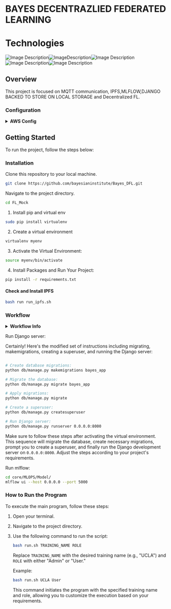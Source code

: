 # BAYES DECENTRAZLIED FEDERATED LEARNING

# Technologies 


<!-- Tensorflow Logo -->
![Image Description](doc/static/tensorflow.png)![ImageDescription](doc/static/IPFS.png)![Image Description](doc/static/MQTT.jpg)
![Image Description](doc/static/django.png)![Image Description](doc/static/Sqllite.png)

## Overview

This project is focused on MQTT communication, IPFS,MLFLOW,DJANGO BACKED TO STORE ON LOCAL STORAGE and Decentralized FL.

### Configuration
<details>
<summary><strong>AWS Config</strong></summary>

1. **Create an AWS EC2 Instance:**

   To create an EC2 instance with Ubuntu, machine type t2.2xlarge, and 30 GB SSD storage, follow these steps:

   1. **Open the AWS Management Console:**
      - Go to [AWS Console](https://aws.amazon.com/console/).

   2. **Navigate to EC2:**
      - In the AWS Console, click on "Services" and then select "EC2" under the Compute section.

   3. **Launch an Instance:**
      - Click on the "Instances" link in the left sidebar.
      - Click the "Launch Instances" button.

   4. **Choose an Amazon Machine Image (AMI):**
      - In the "Choose an Amazon Machine Image (AMI)" step, select "Ubuntu" as the operating system.

   5. **Choose an Instance Type:**
      - In the "Choose an Instance Type" step, scroll down and select "t2.2xlarge."

   6. **Configure Instance:**
      - In the "Configure Instance" step, leave the default settings or adjust them as needed.

   7. **Add Storage:**
      - In the "Add Storage" step, set the size to "20 GiB" and choose "SSD" as the volume type.

   8. **Add Tags:**
      - In the "Add Tags" step, add any tags if necessary.

   9. **Configure Security Group:**
      - In the "Configure Security Group" step, configure security group rules to allow incoming traffic on the desired ports (e.g., SSH on port 22, HTTP on port 80, etc.).

   10. **Review and Launch:**
       - In the "Review" step, review your configuration.

   11. **Launch:**
       - Click the "Launch" button.

   12. **Create a Key Pair:**
       - In the pop-up window, select "Create a new key pair" from the drop-down.
       - Enter a key pair name and click "Download Key Pair."

   13. **Launch Instances:**
       - Click the "Launch Instances" button.

   14. **View Instances:**
       - Click on "View Instances" to see the status of your launched instance.

   15. **Connect to the Instance:**
       - Once the instance is running, select the instance, and click the "Connect" button.
       - Follow the instructions to connect using SSH, using the downloaded key pair.

   Your EC2 instance with Ubuntu, machine type t2.2xlarge, and 20 GB SSD storage should now be running. Adjust security group rules and other settings as needed for your specific requirements.

2. **Change Inbound Rules to Open Ports:**

   In the AWS Console, go to the EC2 Dashboard, and select your instance.

   - Click on the "Security" tab.
   - Under "Security groups," click on the associated security group.
   - In the "Inbound rules" tab, add rules to open ports 5000 and 8000 for mlflow and Django server:

     | Type        | Protocol | Port Range | Source    |
     |-------------|----------|------------|-----------|
     | Custom TCP  | TCP      | 5000       | 0.0.0.0/0 |
     | Custom TCP  | TCP      | 8000       | 0.0.0.0/0 |

3. **Allocate and Associate an Elastic IP (Optional):**

   If you want a static IP for your instance, allocate and associate an Elastic IP:

   - In the AWS Console, go to the EC2 Dashboard.
   - Under "Network & Security," click on "Elastic IPs."
   - Allocate a new Elastic IP and associate it with your EC2 instance.
</details>

## Getting Started

To run the project, follow the steps below:

### Installation

Clone this repository to your local machine.

```bash
git clone https://github.com/bayesianinstitute/Bayes_DFL.git
```

Navigate to the project directory.

```bash
cd FL_Mock
```

1. Install pip and virtual env

```bash
sudo pip install virtualenv
```

2. Create a virtual environment

```bash
virtualenv myenv
```

3. Activate the Virtual Environment:

```bash
source myenv/bin/activate
```

4. Install Packages and Run Your Project:

```bash
pip install -r requirements.txt
```

#### Check and Install IPFS

```bash
bash run run_ipfs.sh
```



### Workflow

<details>
<summary><strong>Workflow Info</strong></summary>

The DFL workflow implemented in this script consists of the following steps:

- Participant identification.
- MQTT setup and communication.
- Training machine learning models.
- Aggregation of models (if the participant is the aggregator).
- Model validation and iteration.

The workflow can be customized based on your specific use case and requirements.

### Core Functions

The project's core contains the main MqttOPS class that handles the MQTT cluster communication. The core functionalities include:

- Creating and managing MQTT clients.
- Running the logic for the cluster.

</details>

Run Django server:

Certainly! Here's the modified set of instructions including migrating, makemigrations, creating a superuser, and running the Django server:

```bash

# Create database migrations:
python db/manage.py makemigrations bayes_app

# Migrate the database:
python db/manage.py migrate bayes_app

# Apply migrations:
python db/manage.py migrate

# Create a superuser:
python db/manage.py createsuperuser

# Run Django server:
python db/manage.py runserver 0.0.0.0:8000
```

Make sure to follow these steps after activating the virtual environment. This sequence will migrate the database, create necessary migrations, prompt you to create a superuser, and finally run the Django development server on `0.0.0.0:8000`. Adjust the steps according to your project's requirements.

Run mlflow:

```bash
cd core/MLOPS/Model/
mlflow ui --host 0.0.0.0 --port 5000
```



### How to Run the Program

To execute the main program, follow these steps:

1. Open your terminal.

2. Navigate to the project directory.

3. Use the following command to run the script:

   ```bash
   bash run.sh TRAINING_NAME ROLE
   ```

   Replace `TRAINING_NAME` with the desired training name (e.g., "UCLA") and `ROLE` with either "Admin" or "User."

   Example:

   ```bash
   bash run.sh UCLA User
   ```

   This command initiates the program with the specified training name and role, allowing you to customize the execution based on your requirements.
